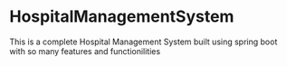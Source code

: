 # HospitalManagementSystem
This is a complete Hospital Management System built using spring boot with so many features and functionilities
